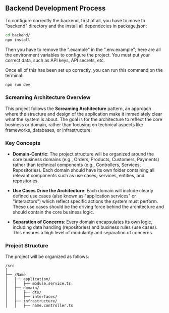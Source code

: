 ## Backend Development Process

To configure correctly the backend, first of all, you have to move to "backend" directory and the install all dependecies in package.json:

```bash
cd backend/
npm install
```

Then you have to remove the ".example" in the ".env.example"; here are all the environment variables to configure the project. You must put your correct data, such as API keys, API secrets, etc.

Once all of this has been set up correctly, you can run this command on the terminal:

```bash
npm run dev
```

### Screaming Architecture Overview

This project follows the **Screaming Architecture** pattern, an approach where the structure and design of the application make it immediately clear what the system is about. The goal is for the architecture to reflect the core business or domain, rather than focusing on technical aspects like frameworks, databases, or infrastructure.

### Key Concepts

- **Domain-Centric**: The project structure will be organized around the core business domains (e.g., Orders, Products, Customers, Payments) rather than technical components (e.g., Controllers, Services, Repositories). Each domain should have its own folder containing all relevant components such as use cases, services, entities, and repositories.
  
- **Use Cases Drive the Architecture**: Each domain will include clearly defined use cases (also known as "application services" or "interactors") which reflect specific actions the system must perform. These use cases should be the driving force behind the architecture and should contain the core business logic.

- **Separation of Concerns**: Every domain encapsulates its own logic, including data handling (repositories) and business rules (use cases). This ensures a high level of modularity and separation of concerns.

### Project Structure

The project will be organized as follows:

```
/src
│
├── /Name
│   ├── application/
│   │   ├── module.service.ts
│   ├── domain/
│   │   ├── dto/
│   │   ├── interfaces/
│   ├── infrastructure/
│   │   ├── name.controller.ts
```